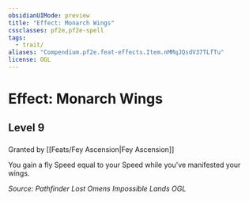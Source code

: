 ```yaml
---
obsidianUIMode: preview
title: "Effect: Monarch Wings"
cssclasses: pf2e,pf2e-spell
tags:
  - trait/
aliases: "Compendium.pf2e.feat-effects.Item.nMMqJQsdV37TLfTu"
license: OGL
---
```

# Effect: Monarch Wings
## Level 9
### 






Granted by [[Feats/Fey Ascension|Fey Ascension]]

You gain a fly Speed equal to your Speed while you've manifested your wings.

*Source: Pathfinder Lost Omens Impossible Lands*
*OGL*
